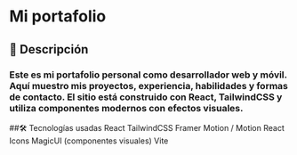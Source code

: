 # Mi portafolio

## 🚀 Descripción

### Este es mi portafolio personal como desarrollador web y móvil. Aquí muestro mis proyectos, experiencia, habilidades y formas de contacto. El sitio está construido con React, TailwindCSS y utiliza componentes modernos con efectos visuales.

##🛠️ Tecnologías usadas
React
TailwindCSS
Framer Motion / Motion
React Icons
MagicUI (componentes visuales)
Vite
